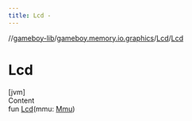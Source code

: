 ```yaml
---
title: Lcd -
---
```

//[gameboy-lib](../../index.md)/[gameboy.memory.io.graphics](../index.md)/[Lcd](index.md)/[Lcd](-lcd.md)



# Lcd  
[jvm]  
Content  
fun [Lcd](-lcd.md)(mmu: [Mmu](../../gameboy.memory/-mmu/index.md))  



